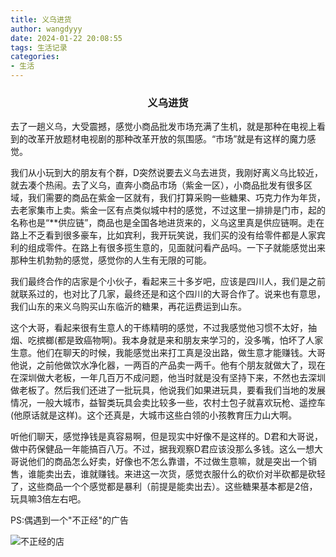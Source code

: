 ```yaml
---
title: 义乌进货
author: wangdyyy
date: 2024-01-22 20:08:55
tags: 生活记录
categories:
- 生活
---
```


### <center>义乌进货

去了一趟义乌，大受震撼，感觉小商品批发市场充满了生机，就是那种在电视上看到的改革开放题材电视剧的那种改革开放的氛围感。“市场”就是有这样的魔力感觉。

我们从小玩到大的朋友有个群，D突然说要去义乌去进货，我刚好离义乌比较近，就去凑个热闹。去了义乌，直奔小商品市场（紫金一区），小商品批发有很多区域，我们需要的商品在紫金一区就有，我们打算采购一些糖果、巧克力作为年货，去老家集市上卖。紫金一区有点类似城中村的感觉，不过这里一排排是门市，起的名称也是“**供应链”，商品也是全国各地进货来的，义乌这里真是供应链啊。走在路上不乏看到很多豪车，比如宾利，我开玩笑说，我们买的没有给零件都是人家宾利的组成零件。在路上有很多揽生意的，见面就问看产品吗。一下子就能感觉出来那种生机勃勃的感觉，感觉你的人生有无限的可能。

我们最终合作的店家是个小伙子，看起来三十多岁吧，应该是四川人，我们是之前就联系过的，也对比了几家，最终还是和这个四川的大哥合作了。说来也有意思，我们山东的来义乌购买山东临沂的糖果，再花运费运到山东。

这个大哥，看起来很有生意人的干练精明的感觉，不过我感觉他习惯不太好，抽烟、吃摈榔(都是致癌物啊)。我本身就是来和朋友来学习的，没多嘴，怕坏了人家生意。他们在聊天的时候，我能感觉出来打工真是没出路，做生意才能赚钱。大哥他说，之前他做饮水净化器，一两百的产品卖一两千。他有个朋友就做大了，现在在深圳做大老板，一年几百万不成问题，他当时就是没有坚持下来，不然也去深圳做老板了。然后我们还进了一批玩具，他说我们如果进玩具，要看我们当地的发展情况，一般大城市，益智类玩具会卖比较多一些，农村土包子就喜欢玩枪、遥控车(他原话就是这样)。这个还真是，大城市这些白领的小孩教育压力山大啊。

听他们聊天，感觉挣钱是真容易啊，但是现实中好像不是这样的。D君和大哥说，做中药保健品一年能搞百八万。不过，据我观察D君应该没那么多钱。这么一想大哥说他们的商品怎么好卖，好像也不怎么靠谱，不过做生意嘛，就是突出一个销售，谁能卖出去，谁就赚钱。来进这一次货，感觉衣服什么的砍价对半砍都是砍轻了，这些商品一个个感觉都是暴利（前提是能卖出去）。这些糖果基本都是2倍，玩具嘛3倍左右吧。

PS:偶遇到一个"不正经"的广告

![不正经的店](https://wangdyyy.github.io/义乌进货/IMG_20240121_161142_edit_160998781370666.jpg)
